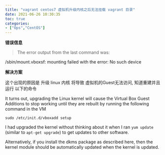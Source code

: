 ```yaml
---
title: "vagrant centos7 虚拟机升级内核之后无法挂载 vagrant 目录"
date: 2021-06-26 10:30:35
toc: true
categories:
- ["Ops","CentOS"]
---
```


**错误信息**

> The error output from the last command was:


/sbin/mount.vboxsf: mounting failed with the error: No such device


**解决方案**

这个出现的原因是 升级 linux 内核 将导致 虚拟机的Guest无法访问, 知道重建并且运行 以下的命令


It turns out, upgrading the Linux kernel will cause the Virtual Box Guest Additions to stop working until they are rebuilt by running the following command in the VM




```
sudo /etc/init.d/vboxadd setup
```

I had upgraded the kernel without thinking about it when I ran `yum update` (similar to `apt-get upgrade`) to get updates to other software.

Alternatively, if you install the dkms package as described here, then the kernel module should be automatically updated when the kernel is updated.

